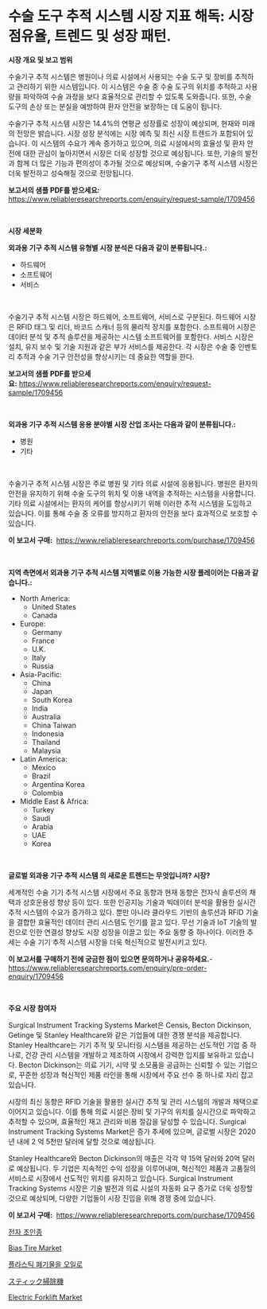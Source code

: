 <p><h1>수술 도구 추적 시스템 시장 지표 해독: 시장 점유율, 트렌드 및 성장 패턴.</h1></p><p><strong>시장 개요 및 보고 범위</strong></p>
<p><p>수술기구 추적 시스템은 병원이나 의료 시설에서 사용되는 수술 도구 및 장비를 추적하고 관리하기 위한 시스템입니다. 이 시스템은 수술 중 수술 도구의 위치를 추적하고 사용량을 파악하여 수술 과정을 보다 효율적으로 관리할 수 있도록 도와줍니다. 또한, 수술 도구의 손상 또는 분실을 예방하여 환자 안전을 보장하는 데 도움이 됩니다.</p><p>수술기구 추적 시스템 시장은 14.4%의 연평균 성장률로 성장이 예상되며, 현재와 미래의 전망은 밝습니다. 시장 성장 분석에는 시장 예측 및 최신 시장 트렌드가 포함되어 있습니다. 이 시스템의 수요가 계속 증가하고 있으며, 의료 시설에서의 효율성 및 환자 안전에 대한 관심이 높아지면서 시장은 더욱 성장할 것으로 예상됩니다. 또한, 기술의 발전과 함께 더 많은 기능과 편의성이 추가될 것으로 예상되며, 수술기구 추적 시스템 시장은 더욱 발전하고 성숙해질 것으로 전망됩니다.</p></p>
<p><strong>보고서의 샘플 PDF를 받으세요:</strong> <a href="https://www.reliableresearchreports.com/enquiry/request-sample/1709456">https://www.reliableresearchreports.com/enquiry/request-sample/1709456</a></p>
<p>&nbsp;</p>
<p><strong>시장 세분화</strong></p>
<p><strong>외과용 기구 추적 시스템 유형별 시장 분석은 다음과 같이 분류됩니다.:</strong></p>
<p><ul><li>하드웨어</li><li>소프트웨어</li><li>서비스</li></ul></p>
<p>&nbsp;</p>
<p><p>수술기구 추적 시스템 시장은 하드웨어, 소프트웨어, 서비스로 구분된다. 하드웨어 시장은 RFID 태그 및 리더, 바코드 스캐너 등의 물리적 장치를 포함한다. 소프트웨어 시장은 데이터 분석 및 추적 솔루션을 제공하는 시스템 소프트웨어를 포함한다. 서비스 시장은 설치, 유지 보수 및 기술 지원과 같은 부가 서비스를 제공한다. 각 시장은 수술 중 인벤토리 추적과 수술 기구 안전성을 향상시키는 데 중요한 역할을 한다.</p></p>
<p><strong>보고서의 샘플 PDF를 받으세요:</strong>&nbsp;<a href="https://www.reliableresearchreports.com/enquiry/request-sample/1709456">https://www.reliableresearchreports.com/enquiry/request-sample/1709456</a></p>
<p>&nbsp;</p>
<p><strong> 외과용 기구 추적 시스템 응용 분야별 시장 산업 조사는 다음과 같이 분류됩니다.:</strong></p>
<p><ul><li>병원</li><li>기타</li></ul></p>
<p>&nbsp;</p>
<p><p>수술기구 추적 시스템 시장은 주로 병원 및 기타 의료 시설에 응용됩니다. 병원은 환자의 안전을 유지하기 위해 수술 도구의 위치 및 이용 내역을 추적하는 시스템을 사용합니다. 기타 의료 시설에서는 환자의 케어를 향상시키기 위해 이러한 추적 시스템을 도입하고 있습니다. 이를 통해 수술 중 오류를 방지하고 환자의 안전을 보다 효과적으로 보호할 수 있습니다.</p></p>
<p><strong>이 보고서 구매:</strong>&nbsp; <a href="https://www.reliableresearchreports.com/purchase/1709456">https://www.reliableresearchreports.com/purchase/1709456</a></p>
<p>&nbsp;</p>
<p><strong>지역 측면에서 외과용 기구 추적 시스템 지역별로 이용 가능한 시장 플레이어는 다음과 같습니다.:</strong></p>
<p><ul>
    <li>
        North America:
        <ul>
            <li>United States</li>
            <li>Canada</li>
        </ul>
    </li>
    <li>
        Europe:
        <ul>
            <li>Germany</li>
            <li>France</li>
            <li>U.K.</li>
            <li>Italy</li>
            <li>Russia</li>
        </ul>
    </li>
    <li>
        Asia-Pacific:
        <ul>
            <li>China</li>
            <li>Japan</li>
            <li>South Korea</li>
            <li>India</li>
            <li>Australia</li>
            <li>China Taiwan</li>
            <li>Indonesia</li>
            <li>Thailand</li>
            <li>Malaysia</li>
        </ul>
    </li>
    <li>
        Latin America:
        <ul>
            <li>Mexico</li>
            <li>Brazil</li>
            <li>Argentina Korea</li>
            <li>Colombia</li>
        </ul>
    </li>
    <li>
        Middle East & Africa:
        <ul>
            <li>Turkey</li>
            <li>Saudi</li>
            <li>Arabia</li>
            <li>UAE</li>
            <li>Korea</li>
        </ul>
    </li>
    </ul></p>
<p>&nbsp;</p>
<p><strong>글로벌 외과용 기구 추적 시스템 의 새로운 트렌드는 무엇입니까? 시장?</strong></p>
<p><p>세계적인 수술 기기 추적 시스템 시장에서 주요 동향과 현재 동향은 전자식 솔루션의 채택과 상호운용성 향상 등이 있다. 또한 인공지능 기술과 빅데이터 분석을 활용한 실시간 추적 시스템의 수요가 증가하고 있다. 뿐만 아니라 클라우드 기반의 솔루션과 RFID 기술을 결합한 효율적인 데이터 관리 시스템도 인기를 끌고 있다. 무선 기술과 IoT 기술의 발전으로 인한 연결성 향상도 시장 성장을 이끌고 있는 주요 동향 중 하나이다. 이러한 추세는 수술 기기 추적 시스템 시장을 더욱 혁신적으로 발전시키고 있다.</p></p>
<p><strong>이 보고서를 구매하기 전에 궁금한 점이 있으면 문의하거나 공유하세요.</strong>- <a href="https://www.reliableresearchreports.com/enquiry/pre-order-enquiry/1709456">https://www.reliableresearchreports.com/enquiry/pre-order-enquiry/1709456</a></p>
<p>&nbsp;</p>
<p><strong>주요 시장 참여자</strong></p>
<p><p>Surgical Instrument Tracking Systems Market은 Censis, Becton Dickinson, Getinge 및 Stanley Healthcare와 같은 기업들에 대한 경쟁 분석을 제공합니다. Stanley Healthcare는 기기 추적 및 모니터링 시스템을 제공하는 선도적인 기업 중 하나로, 건강 관리 시스템을 개발하고 제조하여 시장에서 강력한 입지를 보유하고 있습니다. Becton Dickinson는 의료 기기, 시약 및 소모품을 공급하는 신뢰할 수 있는 기업으로, 꾸준한 성장과 혁신적인 제품 라인을 통해 시장에서 주요 선수 중 하나로 자리 잡고 있습니다.</p><p>시장의 최신 동향은 RFID 기술을 활용한 실시간 추적 및 관리 시스템의 개발과 채택으로 이어지고 있습니다. 이를 통해 의료 시설은 장비 및 기구의 위치를 실시간으로 파악하고 추적할 수 있으며, 효율적인 재고 관리와 비용 절감을 달성할 수 있습니다. Surgical Instrument Tracking Systems Market은 증가 추세에 있으며, 글로벌 시장은 2020년 내에 2 억 5천만 달러에 달할 것으로 예상됩니다.</p><p>Stanley Healthcare와 Becton Dickinson의 매출은 각각 약 15억 달러와 20억 달러로 예상됩니다. 두 기업은 지속적인 수익 성장을 이루어내며, 혁신적인 제품과 고품질의 서비스로 시장에서 선도적인 위치를 유지하고 있습니다. Surgical Instrument Tracking Systems 시장은 기술 발전과 의료 시설의 자동화 요구 증가로 더욱 성장할 것으로 예상되며, 다양한 기업들이 시장 진입을 위해 경쟁 중에 있습니다.</p></p>
<p><strong>이 보고서 구매:</strong>&nbsp;&nbsp;<a href="https://www.reliableresearchreports.com/purchase/1709456">https://www.reliableresearchreports.com/purchase/1709456</a></p>
<p><p><a href="https://medium.com/@waynewood21/%EC%A0%84%EC%9E%90-%EB%8F%84%EC%96%B4%EB%B2%A8-%EC%8B%9C%EC%9E%A5%EC%9D%80-%EC%8B%9C%EC%9E%A5-%EC%A0%90%EC%9C%A0%EC%9C%A8-%ED%81%AC%EA%B8%B0-%EB%B0%8F-2031%EB%85%84%EA%B9%8C%EC%A7%80-%EC%98%88%EC%83%81%EB%90%9C-%EC%98%88%EC%B8%A1%EC%97%90-%EC%B4%88%EC%A0%90%EC%9D%84-%EB%A7%9E%EC%B6%A5%EB%8B%88%EB%8B%A4-13989f7696a2">전자 초인종</a></p><p><a href="https://issuu.com/reportprime-2/docs/bias-tire-market-size-2030.pptx">Bias Tire Market</a></p><p><a href="https://github.com/vsap75a286l/Market-Research-Report-List-1/blob/main/27118258484.md">플라스틱 폐기물을 오일로</a></p><p><a href="https://medium.com/@lillianamurazik2023/%E3%82%B9%E3%83%86%E3%82%A3%E3%83%83%E3%82%AF%E6%8E%83%E9%99%A4%E6%A9%9F%E5%B8%82%E5%A0%B4%E3%81%AE%E8%A6%8F%E6%A8%A1-%E5%B8%82%E5%A0%B4%E3%81%AE%E5%B1%95%E6%9C%9B%E3%81%A8%E5%B8%82%E5%A0%B4%E4%BA%88%E6%B8%AC-2024%E5%B9%B4%E3%81%8B%E3%82%892031%E5%B9%B4-92f7ccd9e727">スティック掃除機</a></p><p><a href="https://issuu.com/reportprime-2/docs/electric-forklift-market-size-2030.pptx">Electric Forklift Market</a></p></p>
